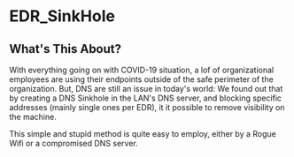 # EDR_SinkHole

## What's This About?

With everything going on with COVID-19 situation, a lof of organizational employees are using their endpoints outside of the safe perimeter of the organization.
But, DNS are still an issue in today's world:
We found out that by creating a DNS Sinkhole in the LAN's DNS server, and blocking specific addresses (mainly single ones per EDR), it it possible to remove visibility on the machine.

This simple and stupid method is quite easy to employ, either by a Rogue Wifi or a compromised DNS server.
